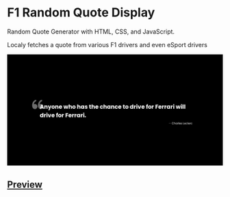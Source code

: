 # F1 Random Quote Display
Random Quote Generator with HTML, CSS, and JavaScript.

Localy fetches a quote from various F1 drivers and even eSport drivers

![](https://raw.githubusercontent.com/Crucial-hash/f1-random-quote-display/main/image.png)

## [Preview](https://crucial-hash.github.io/f1-random-quote-display/)
